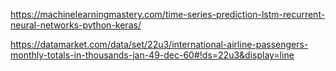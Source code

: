 https://machinelearningmastery.com/time-series-prediction-lstm-recurrent-neural-networks-python-keras/

https://datamarket.com/data/set/22u3/international-airline-passengers-monthly-totals-in-thousands-jan-49-dec-60#!ds=22u3&display=line